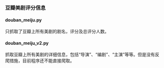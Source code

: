 ### 豆瓣美剧评分信息

#### douban_meiju.py
只抓取了豆瓣上所有美剧的剧名，评分及总评分人数。

#### douban_meiju_v2.py
抓取豆瓣上所有美剧的详细信息，包括“导演”、“编剧”、“主演”等等。但是没有反爬措施，目前程序还不能直接爬取。
